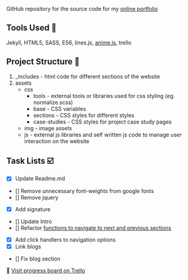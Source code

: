 GitHub repository for the source code for my [online portfolio](https://dinika.github.io/portfolio/)

## Tools Used :hammer:
Jekyll, HTML5, SASS, ES6, lines.js, [anime.js](https://github.com/juliangarnier/anime), trello

## Project Structure :open_file_folder:

1. _includes - html code for different sections of the website
2. assets
   - css
     - tools - external tools or libraries used for css styling (eg. normalize.scss)
     - base - CSS variables
     - sections - CSS styles for different styles
     - case-studies - CSS styles for project case study pages
   - img - image assets
   - js - external js libraries and self written js code to manage user interaction on the website

## Task Lists :ballot_box_with_check:

- [x] Update Readme.md
- [] Remove unnecessary font-weights from google fonts
- [] Remove jquery
- [x] Add signature
- [] Update Intro
- [] Refactor [functions to navigate to next and previous sections](https://github.com/Dinika/portfolio/blob/master/assets/js/functions.js#L46)
- [x] Add click handlers to navigation options
- [x] Link blogs
- [] Fix blog section

:link: [Visit progress board on Trello](https://trello.com/b/rbgAUrPd/portfolio)

